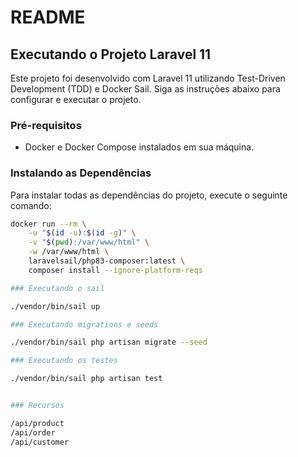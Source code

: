 # README

## Executando o Projeto Laravel 11

Este projeto foi desenvolvido com Laravel 11 utilizando Test-Driven Development (TDD) e Docker Sail. Siga as instruções abaixo para configurar e executar o projeto.

### Pré-requisitos

- Docker e Docker Compose instalados em sua máquina.

### Instalando as Dependências

Para instalar todas as dependências do projeto, execute o seguinte comando:

```bash
docker run --rm \
    -u "$(id -u):$(id -g)" \
    -v "$(pwd):/var/www/html" \
    -w /var/www/html \
    laravelsail/php83-composer:latest \
    composer install --ignore-platform-reqs

### Executando o sail

./vendor/bin/sail up

### Executando migrations e seeds

./vendor/bin/sail php artisan migrate --seed

### Executando os testes

./vendor/bin/sail php artisan test


### Recursos

/api/product
/api/order
/api/customer

```
